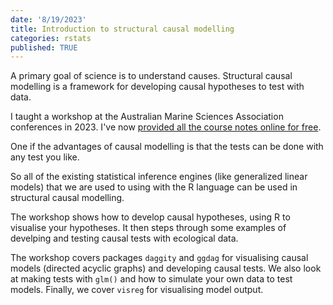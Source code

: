```yaml
---
date: '8/19/2023'
title: Introduction to structural causal modelling
categories: rstats
published: TRUE
---
```


A primary goal of science is to understand causes. Structural causal modelling is a framework for developing causal hypotheses to test with data. 

I taught a workshop at the Australian Marine Sciences Association conferences in 2023. I've now [provided all the course notes online for free](https://www.seascapemodels.org/structural-causal-models-tutorial/scm-tute.html).

One if the advantages of causal modelling is that the tests can be done with any test you like. 

So all of the existing statistical inference engines (like generalized linear models) that we are used to using with the R language can be used in structural causal modelling. 

The workshop shows how to develop causal hypotheses, using R to visualise your hypotheses. It then steps through some examples of develping and testing causal tests with ecological data.

The workshop covers packages `daggity` and `ggdag` for visualising causal models (directed acyclic graphs) and developing causal tests. We also look at making tests with `glm()` and how to simulate your own data to test models. Finally, we cover `visreg` for visualising model output. 

